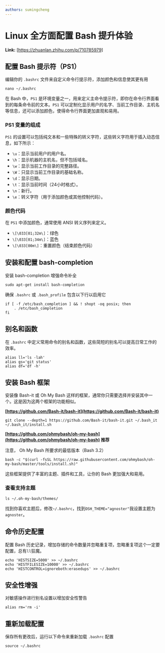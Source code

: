 ```yaml
---
authors: sumingcheng
---
```

# Linux 全方面配置 Bash 提升体验



 **Link:** [https://zhuanlan.zhihu.com/p/710785979]

## 配置 Bash 提示符（PS1）  

编辑你的 `.bashrc` 文件来自定义命令行提示符，添加颜色和信息使其更有用

```
nano ~/.bashrc
```

在 Bash 中，`PS1` 是环境变量之一，用来定义主命令提示符，即你在命令行界面看到的每条命令前的文本。`PS1` 可以定制化显示用户的名字、当前工作目录、主机名等信息，还可以添加颜色，使得命令行界面更加直观和易用。

### PS1 变量的组成  

`PS1` 的设置可以包括纯文本和一些特殊的转义字符，这些转义字符用于插入动态信息，如下所示：

* `\u`：显示当前用户的用户名。
* `\h`：显示机器的主机名，但不包括域名。
* `\w`：显示当前工作目录的完整路径。
* `\W`：只显示当前工作目录的基础名称。
* `\d`：显示日期。
* `\t`：显示当前时间（24小时格式）。
* `\n`：新行。
* `\e`：转义字符（用于添加颜色或其他控制代码）。

### 颜色代码  

在 `PS1` 中添加颜色，通常使用 ANSI 转义序列来定义。

* `\[\033[01;32m\]`：绿色
* `\[\033[01;34m\]`：蓝色
* `\[\033[00m\]`：重置颜色（结束颜色代码）

## 安装和配置 bash-completion  

安装 bash-completion 增强命令补全

```
sudo apt-get install bash-completion
```

确保 `.bashrc` 或 `.bash_profile` 包含以下行以启用它

```
if [ -f /etc/bash_completion ] && ! shopt -oq posix; then
    . /etc/bash_completion
fi
```
## 别名和函数  

在 `.bashrc` 中定义常用命令的别名和函数，这些简短的别名可以提高日常工作的效率。

```
alias ll='ls -lah'
alias gs='git status'
alias df='df -h'
```
## 安装 Bash 框架  

安装像 Bash-it 或 Oh My Bash 这样的框架，通常你只需要选择并安装其中一个。这是因为这两个框架的功能相似。

**[https://github.com/Bash-it/bash-it](https://github.com/Bash-it/bash-it)**

```
git clone --depth=1 https://github.com/Bash-it/bash-it.git ~/.bash_it
~/.bash_it/install.sh
```

**[https://github.com/ohmybash/oh-my-bash](https://github.com/ohmybash/oh-my-bash) 推荐**

注意， Oh My Bash 所要求的最低版本（Bash 3.2）

```
bash -c "$(curl -fsSL https://raw.githubusercontent.com/ohmybash/oh-my-bash/master/tools/install.sh)"
```

这些框架提供了丰富的主题、插件和工具，让你的 Bash 更加强大和易用。

### 查看支持主题  
```
ls ~/.oh-my-bash/themes/
```

找到你喜欢主题后，修改`~/.bashrc`，找到`OSH_THEME="agnoster"`我设置主题为`agnoster`。

## 命令历史配置  

配置 Bash 历史记录，增加存储的命令数量并忽略重复项，忽略重复项这个一定要配置，总有`ll`狂魔。

```
echo 'HISTSIZE=5000' >> ~/.bashrc
echo 'HISTFILESIZE=10000' >> ~/.bashrc
echo 'HISTCONTROL=ignoreboth:erasedups' >> ~/.bashrc
```
## 安全性增强  

对敏感操作进行别名设置以增加安全性警告

```
alias rm='rm -i'
```
## 重新加载配置  

保存所有更改后，运行以下命令来重新加载 `.bashrc` 配置

```
source ~/.bashrc
```
